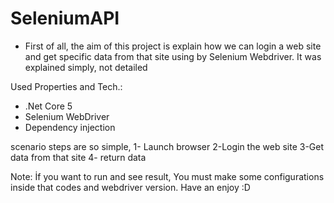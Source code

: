 # SeleniumAPI

* First of all, the aim of this project is explain how we can login a web site and get specific data from that site using by Selenium Webdriver. It was explained simply, not detailed


Used Properties and Tech.:

*  .Net Core 5
*  Selenium WebDriver
*  Dependency injection

scenario steps are so simple, 
1- Launch browser 
2-Login the web site 
3-Get data from that site 
4- return data

Note: İf you want to run and see result, You must make some configurations inside that codes and webdriver version.
Have an enjoy :D
